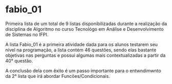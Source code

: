 # fabio_01
Primeira lista de um total de 9 listas disponibilizadas durante a realização da disciplina de Algoritmo
no curso Tecnológo em Análise e Desenvolvimento de Sistemas no IFPI.

A lista Fabio_01 é a primeira atividade dada para os alunos testarem seu nível na programação, a lista 
contém 46 questões, sendo elas bastante objetivas nas perguntas e possui algumas mais contextualizadas
a partir da 40° questão.

 A conclusão dela com êxito é um passo importante para o entwndimwnto da 2° lista que irá abordar Funcões/Condicionais.
